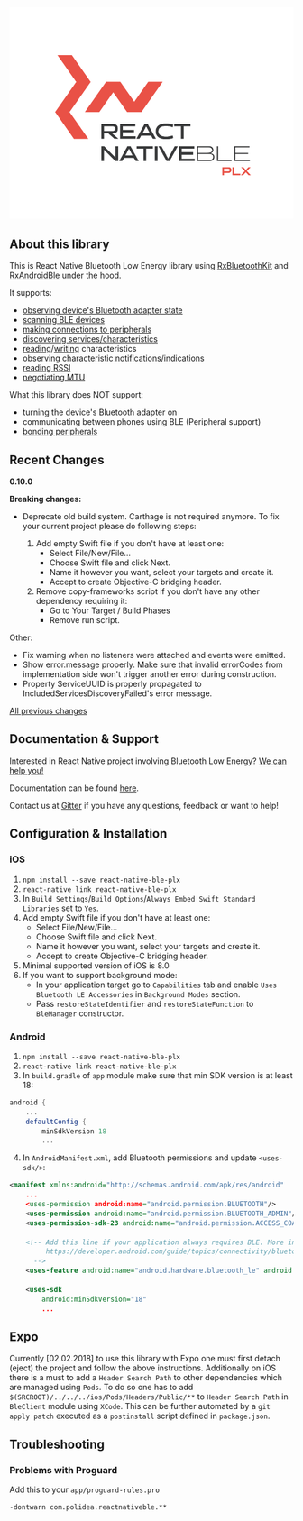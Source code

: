 <p align="center">
  <img alt="react-native-ble-plx" src="docs/logo.png" />
</p>

## About this library

This is React Native Bluetooth Low Energy library using [RxBluetoothKit](https://github.com/Polidea/RxBluetoothKit) and [RxAndroidBle](https://github.com/Polidea/RxAndroidBle) under the hood.

It supports:

* [observing device's Bluetooth adapter state](https://github.com/Polidea/react-native-ble-plx/wiki/Bluetooth-Adapter-State)
* [scanning BLE devices](https://github.com/Polidea/react-native-ble-plx/wiki/Bluetooth-Scanning)
* [making connections to peripherals](https://github.com/Polidea/react-native-ble-plx/wiki/Device-Connecting)
* [discovering services/characteristics](https://github.com/Polidea/react-native-ble-plx/wiki/Device-Service-Discovery)
* [reading](https://github.com/Polidea/react-native-ble-plx/wiki/Characteristic-Reading)/[writing](https://github.com/Polidea/react-native-ble-plx/wiki/Characteristic-Writing) characteristics
* [observing characteristic notifications/indications](https://github.com/Polidea/react-native-ble-plx/wiki/Characteristic-Notifying)
* [reading RSSI](https://github.com/Polidea/react-native-ble-plx/wiki/RSSI-Reading)
* [negotiating MTU](https://github.com/Polidea/react-native-ble-plx/wiki/MTU-Negotiation)

What this library does NOT support:

* turning the device's Bluetooth adapter on
* communicating between phones using BLE (Peripheral support)
* [bonding peripherals](https://github.com/Polidea/react-native-ble-plx/wiki/Device-Bonding)

## Recent Changes

**0.10.0**

**Breaking changes:**
* Deprecate old build system. Carthage is not required anymore. To fix your current project please do following steps:
  
  1. Add empty Swift file if you don't have at least one:
      * Select File/New/File...
      * Choose Swift file and click Next.
      * Name it however you want, select your targets and create it.
      * Accept to create Objective-C bridging header.
  2. Remove copy-frameworks script if you don't have any other dependency requiring it:
      * Go to Your Target / Build Phases
      * Remove run script.

Other:
* Fix warning when no listeners were attached and events were emitted.
* Show error.message properly. Make sure that invalid errorCodes from implementation side won't trigger another error during construction.
* Property ServiceUUID is properly propagated to IncludedServicesDiscoveryFailed's error message. 


[All previous changes](CHANGELOG.md)

## Documentation & Support
Interested in React Native project involving Bluetooth Low Energy? [We can help you!](https://www.polidea.com/react-native)

Documentation can be found [here](https://polidea.github.io/react-native-ble-plx/).

Contact us at [Gitter](https://gitter.im/RxBLELibraries/react-native-ble) if you have any questions, feedback or want to help!

## Configuration & Installation

### iOS

1. `npm install --save react-native-ble-plx`
2. `react-native link react-native-ble-plx`
3. In `Build Settings`/`Build Options`/`Always Embed Swift Standard Libraries` set to `Yes`.
4. Add empty Swift file if you don't have at least one:
    * Select File/New/File...
    * Choose Swift file and click Next.
    * Name it however you want, select your targets and create it.
    * Accept to create Objective-C bridging header.
5. Minimal supported version of iOS is 8.0
6. If you want to support background mode:
    * In your application target go to `Capabilities` tab and enable `Uses Bluetooth LE Accessories` in
      `Background Modes` section.
    * Pass `restoreStateIdentifier` and `restoreStateFunction` to `BleManager` constructor.

### Android

1. `npm install --save react-native-ble-plx`
2. `react-native link react-native-ble-plx`
3. In `build.gradle` of `app` module make sure that min SDK version is at least 18:

```groovy
android {
    ...
    defaultConfig {
        minSdkVersion 18
        ...
```

4. In `AndroidManifest.xml`, add Bluetooth permissions and update `<uses-sdk/>`:

```xml
<manifest xmlns:android="http://schemas.android.com/apk/res/android"
    ...
    <uses-permission android:name="android.permission.BLUETOOTH"/>
    <uses-permission android:name="android.permission.BLUETOOTH_ADMIN"/>
    <uses-permission-sdk-23 android:name="android.permission.ACCESS_COARSE_LOCATION"/>

    <!-- Add this line if your application always requires BLE. More info can be found on:
         https://developer.android.com/guide/topics/connectivity/bluetooth-le.html#permissions
      -->
    <uses-feature android:name="android.hardware.bluetooth_le" android:required="true"/>

    <uses-sdk
        android:minSdkVersion="18"
        ...
```

## Expo

Currently [02.02.2018] to use this library with Expo one must first detach (eject) the project and follow the above instructions. Additionally on iOS there is a must to add a `Header Search Path` to other dependencies which are managed using `Pods`. To do so one has to add `$(SRCROOT)/../../../ios/Pods/Headers/Public/**` to `Header Search Path` in `BleClient` module using `XCode`. This can be further automated by a `git apply patch` executed as a `postinstall` script defined in `package.json`.

## Troubleshooting

### Problems with Proguard

Add this to your `app/proguard-rules.pro`

```
-dontwarn com.polidea.reactnativeble.**
```
